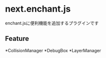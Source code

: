 next.enchant.js
================

enchant.jsに便利機能を追加するプラグインです

Feature
----------------
*CollisionManager
*DebugBox
*LayerManager
